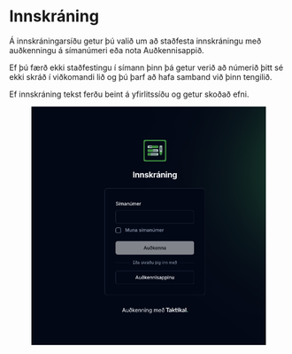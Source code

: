 # Innskráning

Á innskráningarsíðu getur þú valið um að staðfesta innskráningu með auðkenningu á símanúmeri eða nota Auðkennisappið.&#x20;

Ef þú færð ekki staðfestingu í símann þinn þá getur verið að númerið þitt sé ekki skráð í viðkomandi lið og þú þarf að hafa samband við þinn tengilið.&#x20;

Ef innskráning tekst ferðu beint á yfirlitssíðu og getur skoðað efni.&#x20;

<figure><img src=".gitbook/assets/Screenshot 2025-05-26 at 15.43.39.png" alt=""><figcaption></figcaption></figure>

